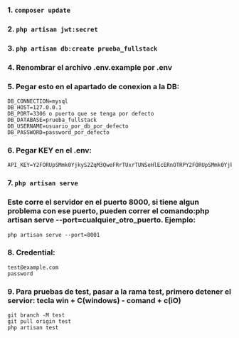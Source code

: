 <!-- PASOS PARA EL CORRECTO FUNCIONAMIENTO DEL PROYECTO DE LA API -->
### 1. `composer update`
### 2. `php artisan jwt:secret`
### 3. `php artisan db:create prueba_fullstack`
### 4. Renombrar el archivo .env.example por .env
### 5. Pegar esto en el apartado de conexion a la DB:   
    DB_CONNECTION=mysql
    DB_HOST=127.0.0.1
    DB_PORT=3306 o puerto que se tenga por defecto
    DB_DATABASE=prueba_fullstack
    DB_USERNAME=usuario_por_db_por_defecto
    DB_PASSWORD=password_por_defecto
### 6. Pegar KEY en el .env: 
    API_KEY=Y2FORUpSMmk0YjkyS2ZqM3QweFRrTUxrTUNSeHlEcERnOTRPY2FORUpSMmk0YjkyS2ZqM3QweFRrTUxrTUNSeHlEcERnOTRP
### 7. `php artisan serve`
### Este corre el servidor en el puerto 8000, si tiene algun problema con ese puerto, pueden correr el comando:php artisan serve --port=cualquier_otro_puerto. Ejemplo:
    php artisan serve --port=8001
### 8. Credential:
    test@example.com
    password
### 9. Para pruebas de test, pasar a la rama test, primero detener el servior: tecla win + C(windows) - comand + c(iO)
    git branch -M test
    git pull origin test
    php artisan test

